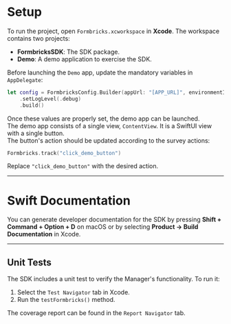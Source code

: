 # Setup

To run the project, open `Formbricks.xcworkspace` in **Xcode**. The workspace contains two projects:

- **FormbricksSDK**: The SDK package.
- **Demo**: A demo application to exercise the SDK.

Before launching the `Demo` app, update the mandatory variables in `AppDelegate`:

```swift
let config = FormbricksConfig.Builder(appUrl: "[APP_URL]", environmentId: "[ENVIRONMENT_ID]")
    .setLogLevel(.debug)
    .build()
```

Once these values are properly set, the demo app can be launched.  
The demo app consists of a single view, `ContentView`. It is a SwiftUI view with a single button.  
The button's action should be updated according to the survey actions:

```swift
Formbricks.track("click_demo_button")
```

Replace `"click_demo_button"` with the desired action.

---

# Swift Documentation

You can generate developer documentation for the SDK by pressing **Shift + Command + Option + D** on macOS or by selecting **Product → Build Documentation** in Xcode.

---

## Unit Tests

The SDK includes a unit test to verify the Manager's functionality. To run it:

1. Select the `Test Navigator` tab in Xcode.
2. Run the `testFormbricks()` method.

The coverage report can be found in the `Report Navigator` tab.
